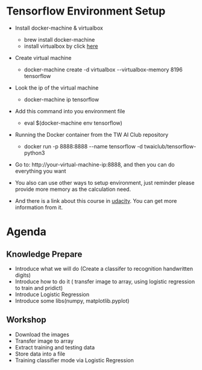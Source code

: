Tensorflow Environment Setup
============================

* Install docker-machine & virtualbox
	- brew install docker-machine
	- install virtualbox by click [here](http://download.virtualbox.org/virtualbox/5.1.8/VirtualBox-5.1.8-111374-OSX.dmg)

* Create virtual machine
	- docker-machine create -d virtualbox --virtualbox-memory 8196 tensorflow

* Look the ip of the virtual machine
	- docker-machine ip tensorflow

* Add this command into you environment file
	- eval $(docker-machine env tensorflow)

* Running the Docker container from the TW AI Club repository
	- docker run -p 8888:8888 --name tensorflow -d twaiclub/tensorflow-python3

* Go to: http://your-virtual-machine-ip:8888, and then you can do everything you want

* You also can use other ways to setup environment, just reminder please provide more memory as the calculation need.

* And there is a link about this course in [udacity](https://classroom.udacity.com/courses/ud730). You can get more information from it.


Agenda
======

## Knowledge Prepare
* Introduce what we will do (Create a classifer to recognition handwritten digits)
* Introduce how to do it ( transfer image to array, using logistic regression to train and pridict)
* Introduce Logistic Regression
* Introduce some libs(numpy, matplotlib.pyplot)


## Workshop
* Download the images
* Transfer image to array
* Extract training and testing data
* Store data into a file
* Training classifier mode via Logistic Regression